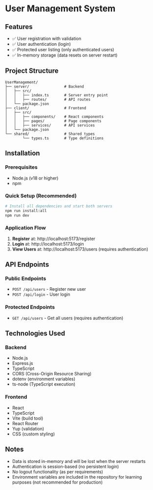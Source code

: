 # User Management System

## Features

- ✅ User registration with validation
- ✅ User authentication (login)
- ✅ Protected user listing (only authenticated users)
- ✅ In-memory storage (data resets on server restart)

## Project Structure

```
UserManagement/
├── server/                # Backend 
│   ├── src/
│   │   ├── index.ts       # Server entry point
│   │   ├── routes/        # API routes
│   └── package.json
├── client/                # Frontend 
│   ├── src/
│   │   ├── components/    # React components
│   │   ├── pages/         # Page components
│   │   ├── services/      # API services
│   └── package.json
└── shared/                # Shared types
        └── types.ts       # Type definitions
```

## Installation

### Prerequisites
- Node.js (v18 or higher)
- npm

### Quick Setup (Recommended)
```bash
# Install all dependencies and start both servers
npm run install:all
npm run dev
```
### Application Flow
1. **Register** at: http://localhost:5173/register
2. **Login** at: http://localhost:5173/login
3. **View Users** at: http://localhost:5173/users (requires authentication)


## API Endpoints

### Public Endpoints
- `POST /api/users` - Register new user
- `POST /api/login` - User login

### Protected Endpoints
- `GET /api/users` - Get all users (requires authentication)


## Technologies Used

### Backend
- Node.js
- Express.js
- TypeScript
- CORS (Cross-Origin Resource Sharing)
- dotenv (environment variables)
- ts-node (TypeScript execution)

### Frontend
- React
- TypeScript
- Vite (build tool)
- React Router
- Yup (validation)
- CSS (custom styling)

## Notes

- Data is stored in-memory and will be lost when the server restarts
- Authentication is session-based (no persistent login)
- No logout functionality (as per requirements)
- Environment variables are included in the repository for learning purposes (not recommended for production) 